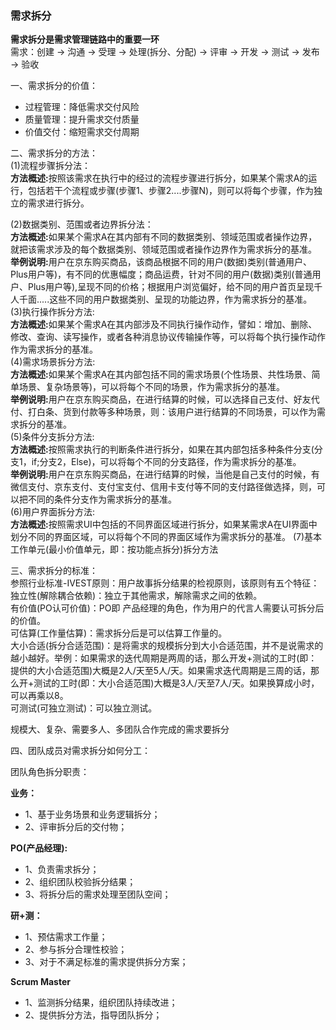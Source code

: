 ### 需求拆分

<strong>需求拆分是需求管理链路中的重要一环</strong><br/>
需求：创建 -> 沟通 -> 受理 -> 处理(拆分、分配) -> 评审 -> 开发 -> 测试 -> 发布 -> 验收<br/>

一、需求拆分的价值：<br/>

- 过程管理：降低需求交付风险<br/>
- 质量管理：提升需求交付质量<br/>
- 价值交付：缩短需求交付周期<br/>

二、需求拆分的方法：<br/>
(1)流程步骤拆分法：<br/>
<strong>方法概述:</strong>按照该需求在执行中的经过的流程步骤进行拆分，如果某个需求A的运行，包括若干个流程或步骤(步骤1、步骤2....步骤N)，则可以将每个步骤，作为独立的需求进行拆分。

(2)数据类别、范围或者边界拆分法：<br/>
<strong>方法概述:</strong>如果某个需求A在其内部有不同的数据类别、领域范围或者操作边界，就把该需求涉及的每个数据类别、领域范围或者操作边界作为需求拆分的基准。<br/>
<strong>举例说明:</strong>用户在京东购买商品，该商品根据不同的用户(数据)类别(普通用户、Plus用户等)，有不同的优惠幅度；商品运费，针对不同的用户(数据)类别(普通用户、Plus用户等),呈现不同的价格；根据用户浏览偏好，给不同的用户首页呈现千人千面.....这些不同的用户数据类别、呈现的功能边界，作为需求拆分的基准。<br/>
(3)执行操作拆分方法:<br/>
<strong>方法概述:</strong>如果某个需求A在其内部涉及不同执行操作动作，譬如：增加、删除、修改、查询、读写操作，或者各种消息协议传输操作等，可以将每个执行操作动作作为需求拆分的基准。<br/>
(4)需求场景拆分方法:<br/>
<strong>方法概述:</strong>如果某个需求A在其内部包括不同的需求场景(个性场景、共性场景、简单场景、复杂场景等)，可以将每个不同的场景，作为需求拆分的基准。<br/>
<strong>举例说明:</strong>用户在京东购买商品，在进行结算的时候，可以选择自己支付、好友代付、打白条、货到付款等多种场景，则：该用户进行结算的不同场景，可以作为需求拆分的基准。<br/>
(5)条件分支拆分方法:<br/>
<strong>方法概述:</strong>按照需求执行的判断条件进行拆分，如果在其内部包括多种条件分支(分支1，if;分支2，Else)，可以将每个不同的分支路径，作为需求拆分的基准。<br/>
<strong>举例说明:</strong>用户在京东购买商品，在进行结算的时候，当他是自己支付的时候，有微信支付、京东支付、支付宝支付、信用卡支付等不同的支付路径做选择，则，可以把不同的条件分支作为需求拆分的基准。<br/>
(6)用户界面拆分方法:<br/>
<strong>方法概述:</strong>按照需求UI中包括的不同界面区域进行拆分，如果某需求A在UI界面中划分不同的界面区域，可以将每个不同的界面区域作为需求拆分的基准。
(7)基本工作单元(最小价值单元，即：按功能点拆分)拆分方法<br/>

三、需求拆分的标准：<br/>
参照行业标准-IVEST原则：用户故事拆分结果的检视原则，该原则有五个特征：<br/>
独立性(解除耦合依赖)：独立于其他需求，解除需求之间的依赖。<br/>
有价值(PO认可价值)：PO即 产品经理的角色，作为用户的代言人需要认可拆分后的价值。<br/>
可估算(工作量估算)：需求拆分后是可以估算工作量的。<br/>
大小合适(拆分合适范围)：是将需求的规模拆分到大小合适范围，并不是说需求的越小越好。举例：如果需求的迭代周期是两周的话，那么开发+测试的工时(即：提供的大小合适范围)大概是2人/天至5人/天。如果需求迭代周期是三周的话，那么开+测试的工时(即：大小合适范围)大概是3人/天至7人/天。如果换算成小时，可以再乘以8。<br/>
可测试(可独立测试)：可以独立测试。

规模大、复杂、需要多人、多团队合作完成的需求要拆分<br/>

四、团队成员对需求拆分如何分工：<br/>

团队角色拆分职责：

<strong>业务：</strong>
 
- 1、基于业务场景和业务逻辑拆分；
- 2、评审拆分后的交付物；

<strong>PO(产品经理):</strong>

 - 1、负责需求拆分；
 - 2、组织团队校验拆分结果；
 - 3、将拆分后的需求处理至团队空间；

<strong>研+测：</strong>

 - 1、预估需求工作量；
 - 2、参与拆分合理性校验；
 - 3、对于不满足标准的需求提供拆分方案；
 
 <strong>Scrum Master</strong>

  - 1、监测拆分结果，组织团队持续改进；
  - 2、提供拆分方法，指导团队拆分；
